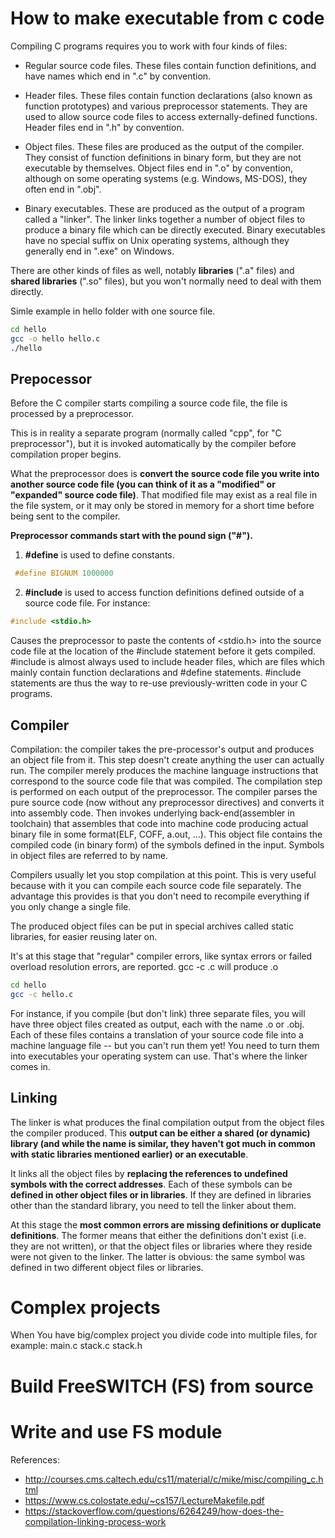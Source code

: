 # How to make executable from c code 

Compiling C programs requires you to work with four kinds of files:

* Regular source code files. These files contain function definitions, and have names which end in ".c" by convention.

* Header files. These files contain function declarations (also known as function prototypes) and various preprocessor statements. They are used to allow source code files to access externally-defined functions. Header files end in ".h" by convention.

* Object files. These files are produced as the output of the compiler. They consist of function definitions in binary form, but they are not executable by themselves. Object files end in ".o" by convention, although on some operating systems (e.g. Windows, MS-DOS), they often end in ".obj".

* Binary executables. These are produced as the output of a program called a "linker". The linker links together a number of object files to produce a binary file which can be directly executed. Binary executables have no special suffix on Unix operating systems, although they generally end in ".exe" on Windows.

There are other kinds of files as well, notably **libraries** (".a" files) and **shared libraries** (".so" files), but you won't normally need to deal with them directly.

Simle example in hello folder with one source file.

```bash
cd hello
gcc -o hello hello.c
./hello
```

## Prepocessor

Before the C compiler starts compiling a source code file, the file is processed by a preprocessor.
 
 This is in reality a separate program (normally called "cpp", for "C preprocessor"), but it is invoked automatically by the compiler before compilation proper begins. 
 
 What the preprocessor does is **convert the source code file you write into another source code file (you can think of it as a "modified" or "expanded" source code file)**. That modified file may exist as a real file in the file system, or it may only be stored in memory for a short time before being sent to the compiler.

**Preprocessor commands start with the pound sign ("#").**

1. **#define** is used to define constants.

```c
 #define BIGNUM 1000000
 ```

2. **#include** is used to access function definitions defined outside of a source code file. For instance:

```c
#include <stdio.h>
```

Causes the preprocessor to paste the contents of <stdio.h> into the source code file at the location of the #include statement before it gets compiled. #include is almost always used to include header files, which are files which mainly contain function declarations and #define statements.
#include statements are thus the way to re-use previously-written code in your C programs.

## Compiler

Compilation: the compiler takes the pre-processor's output and produces an object file from it. This step doesn't create anything the user can actually run. 
The compiler merely produces the machine language instructions that correspond to the source code file that was compiled.
The compilation step is performed on each output of the preprocessor. The compiler parses the pure source code (now without any preprocessor directives) and converts it into assembly code. Then invokes underlying back-end(assembler in toolchain) that assembles that code into machine code producing actual binary file in some format(ELF, COFF, a.out, ...). This object file contains the compiled code (in binary form) of the symbols defined in the input. Symbols in object files are referred to by name.

Compilers usually let you stop compilation at this point. This is very useful because with it you can compile each source code file separately. The advantage this provides is that you don't need to recompile everything if you only change a single file.

The produced object files can be put in special archives called static libraries, for easier reusing later on.

It's at this stage that "regular" compiler errors, like syntax errors or failed overload resolution errors, are reported.
gcc -c <file-name>.c will produce <file-name>.o

```bash
cd hello
gcc -c hello.c
```

 For instance, if you compile (but don't link) three separate files, you will have three object files created as output, each with the name <filename>.o or <filename>.obj. Each of these files contains a translation of your source code file into a machine language file -- but you can't run them yet! You need to turn them into executables your operating system can use. That's where the linker comes in.

## Linking

The linker is what produces the final compilation output from the object files the compiler produced. This **output can be either a shared (or dynamic) library (and while the name is similar, they haven't got much in common with static libraries mentioned earlier) or an executable**.

It links all the object files by **replacing the references to undefined symbols with the correct addresses**. Each of these symbols can be **defined in other object files or in libraries**. If they are defined in libraries other than the standard library, you need to tell the linker about them.

At this stage the **most common errors are missing definitions or duplicate definitions**. The former means that either the definitions don't exist (i.e. they are not written), or that the object files or libraries where they reside were not given to the linker. The latter is obvious: the same symbol was defined in two different object files or libraries.

# Complex projects

When You have big/complex project you divide code into multiple files, for example: 
main.c
stack.c
stack.h

# Build FreeSWITCH (FS) from source

# Write and use FS module
 

References:

* http://courses.cms.caltech.edu/cs11/material/c/mike/misc/compiling_c.html
* https://www.cs.colostate.edu/~cs157/LectureMakefile.pdf
* https://stackoverflow.com/questions/6264249/how-does-the-compilation-linking-process-work